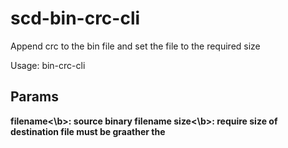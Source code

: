 # scd-bin-crc-cli
Append crc to the bin file and set the file to the required size

Usage: bin-crc-cli <filename> <size>
  
## Params  

<b>filename<\b>: source binary filename 
<b>size<\b>: require size of destination file must be graather the
